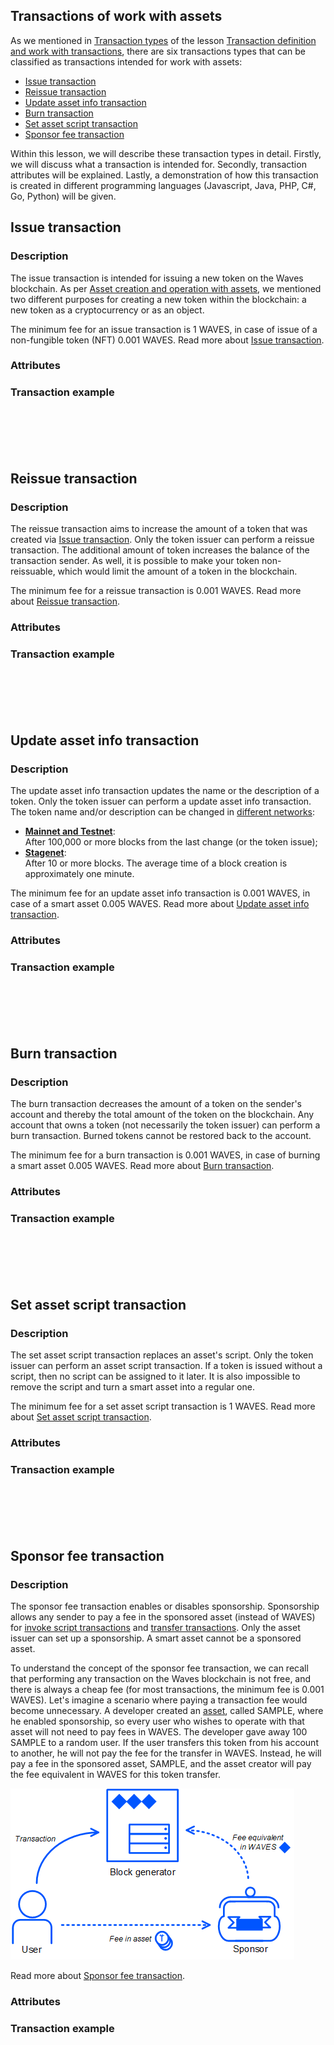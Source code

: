 ## Transactions of work with assets ##  

As we mentioned in [Transaction types]() of the lesson [Transaction definition and work with transactions](), there are six transactions types that can be classified as transactions intended for work with assets:
- [Issue transaction](#issue-transaction)  
- [Reissue transaction](#reissue-transaction)  
- [Update asset info transaction](#update-asset-info-transaction)  
- [Burn transaction](#burn-transaction)  
- [Set asset script transaction](#set-asset-script-transaction)  
- [Sponsor fee transaction](#sponsor-fee-transaction)

Within this lesson, we will describe these transaction types in detail. Firstly, we will discuss what a transaction is intended for. Secondly, transaction attributes will be explained. Lastly, a demonstration of how this transaction is created in different programming languages (Javascript, Java, PHP, C#, Go, Python) will be given.

## Issue transaction ##

### Description ###

The issue transaction is intended for issuing a new token on the Waves blockchain. As per [Asset creation and operation with assets](), we mentioned two different purposes for creating a new token within the blockchain: a new token as a cryptocurrency or as an object. 

The minimum fee for an issue transaction is 1 WAVES, in case of issue of a non-fungible token (NFT) 0.001 WAVES. Read more about [Issue transaction](https://docs.waves.tech/en/blockchain/transaction-type/issue-transaction).

### Attributes ###

### Transaction example ###


<CodeBlock>

```js
```
```java
```
```php
```
```csharp
```
```go
```
```python
```

</CodeBlock>

## Reissue transaction ##

### Description ###

The reissue transaction aims to increase the amount of a token that was created via [Issue transaction](#issue-transaction). Only the token issuer can perform a reissue transaction. The additional amount of token increases the balance of the transaction sender. As well, it is possible to make your token non-reissuable, which would limit the amount of a token in the blockchain.

The minimum fee for a reissue transaction is 0.001 WAVES. Read more about [Reissue transaction](https://docs.waves.tech/en/blockchain/transaction-type/reissue-transaction).

### Attributes ###

### Transaction example ###

<CodeBlock>

```js
```
```java
```
```php
```
```csharp
```
```go
```
```python
```

</CodeBlock>

## Update asset info transaction ##

### Description ###

The update asset info transaction updates the name or the description of a token. Only the token issuer can perform a update asset info transaction.  
The token name and/or description can be changed in [different networks]():
- **<u>Mainnet and Testnet</u>**:  
    After 100,000 or more blocks from the last change (or the token issue);
- **<u>Stagenet</u>**:  
    After 10 or more blocks.
The average time of a block creation is approximately one minute.

The minimum fee for an update asset info transaction is 0.001 WAVES, in case of a smart asset 0.005 WAVES. Read more about [Update asset info transaction](https://docs.waves.tech/en/blockchain/transaction-type/update-asset-info-transaction).

### Attributes ###

### Transaction example ###

<CodeBlock>

```js
```
```java
```
```php
```
```csharp
```
```go
```
```python
```

</CodeBlock>

## Burn transaction ##

### Description ###

The burn transaction decreases the amount of a token on the sender's account and thereby the total amount of the token on the blockchain. Any account that owns a token (not necessarily the token issuer) can perform a burn transaction. Burned tokens cannot be restored back to the account.

The minimum fee for a burn transaction is 0.001 WAVES, in case of burning a smart asset 0.005 WAVES. Read more about [Burn transaction](https://docs.waves.tech/en/blockchain/transaction-type/burn-transaction).

### Attributes ###

### Transaction example ###

<CodeBlock>

```js
```
```java
```
```php
```
```csharp
```
```go
```
```python
```

</CodeBlock>

## Set asset script transaction ##

### Description ###

The set asset script transaction replaces an asset's script. Only the token issuer can perform an asset script transaction. If a token is issued without a script, then no script can be assigned to it later. It is also impossible to remove the script and turn a smart asset into a regular one.

The minimum fee for a set asset script transaction is 1 WAVES. Read more about [Set asset script transaction](https://docs.waves.tech/en/blockchain/transaction-type/set-asset-script-transaction).

### Attributes ###

### Transaction example ###

<CodeBlock>

```js
```
```java
```
```php
```
```csharp
```
```go
```
```python
```

</CodeBlock>

## Sponsor fee transaction ##

### Description ###

The sponsor fee transaction enables or disables sponsorship. Sponsorship allows any sender to pay a fee in the sponsored asset (instead of WAVES) for [invoke script transactions]() and [transfer transactions](). Only the asset issuer can set up a sponsorship. A smart asset cannot be a sponsored asset.

To understand the concept of the sponsor fee transaction, we can recall that performing any transaction on the Waves blockchain is not free, and there is always a cheap fee (for most transactions, the minimum fee is 0.001 WAVES). Let's imagine a scenario where paying a transaction fee would become unnecessary. A developer created an [asset](#issue-transaction), called SAMPLE, where he enabled sponsorship, so every user who wishes to operate with that asset will not need to pay fees in WAVES. The developer gave away 100 SAMPLE to a random user. If the user transfers this token from his account to another, he will not pay the fee for the transfer in WAVES. Instead, he will pay a fee in the sponsored asset, SAMPLE, and the asset creator will pay the fee equivalent in WAVES for this token transfer. 

![](./img/sponsorship.png)

Read more about [Sponsor fee transaction](https://docs.waves.tech/en/blockchain/transaction-type/sponsor-fee-transaction).

### Attributes ###

### Transaction example ###

<CodeBlock>

```js
```
```java
```
```php
```
```csharp
```
```go
```
```python
```

</CodeBlock>
